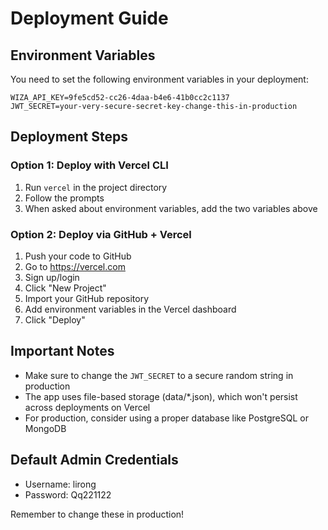 # Deployment Guide

## Environment Variables

You need to set the following environment variables in your deployment:

```
WIZA_API_KEY=9fe5cd52-cc26-4daa-b4e6-41b0cc2c1137
JWT_SECRET=your-very-secure-secret-key-change-this-in-production
```

## Deployment Steps

### Option 1: Deploy with Vercel CLI

1. Run `vercel` in the project directory
2. Follow the prompts
3. When asked about environment variables, add the two variables above

### Option 2: Deploy via GitHub + Vercel

1. Push your code to GitHub
2. Go to https://vercel.com
3. Sign up/login
4. Click "New Project"
5. Import your GitHub repository
6. Add environment variables in the Vercel dashboard
7. Click "Deploy"

## Important Notes

- Make sure to change the `JWT_SECRET` to a secure random string in production
- The app uses file-based storage (data/*.json), which won't persist across deployments on Vercel
- For production, consider using a proper database like PostgreSQL or MongoDB

## Default Admin Credentials

- Username: lirong
- Password: Qq221122

Remember to change these in production! 